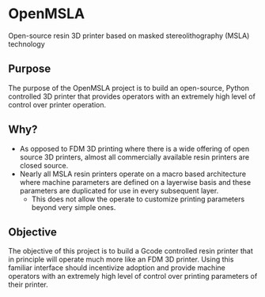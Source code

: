# OpenMSLA
Open-source resin 3D printer based on masked stereolithography (MSLA) technology

## Purpose

The purpose of the OpenMSLA project is to build an open-source, Python controlled 3D printer that provides operators with an extremely high level of control over printer operation.

## Why?

- As opposed to FDM 3D printing where there is a wide offering of open source 3D printers, almost all commercially available resin printers are closed source.
- Nearly all MSLA resin printers operate on a macro based architecture where machine parameters are defined on a layerwise basis and these parameters are duplicated for use in every subsequent layer.
  - This does not allow the operate to customize printing parameters beyond very simple ones.

## Objective

The objective of this project is to build a Gcode controlled resin printer that in principle will operate much more like an FDM 3D printer. Using this familiar interface should incentivize adoption and provide machine operators with an extremely high level of control over printing parameters of their printer.
